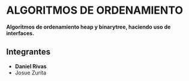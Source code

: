 # ALGORITMOS DE ORDENAMIENTO
 __Algoritmos de ordenamiento heap y binarytree, haciendo uso de interfaces.__
 ## Integrantes
* **Daniel Rivas**
* Josue Zurita
